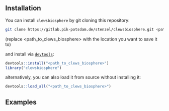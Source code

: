 ## Installation

You can install `clewsbiosphere` by git cloning this repository:

```bash
git clone https://gitlab.pik-potsdam.de/stenzel/clewsbiosphere.git <path_to_clews_biosphere>
```
(replace <path_to_clews_biosphere> with the location you want to save it to)

and install via  [`devtools`](https://rawgit.com/rstudio/cheatsheets/master/package-development.pdf):

```R
devtools::install("<path_to_clews_biosphere>")
library("clewsbiosphere")
```

alternatively, you can also load it from source without installing it:

```R
devtools::load_all("<path_to_clews_biosphere>")
```

## Examples
